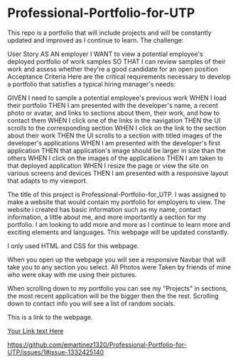 # Professional-Portfolio-for-UTP
This repo is a portfolio that will include projects and will be constantly updated and improved as I continue to learn. 
The challenge:

User Story
AS AN employer
I WANT to view a potential employee's deployed portfolio of work samples
SO THAT I can review samples of their work and assess whether they're a good candidate for an open position
Acceptance Criteria
Here are the critical requirements necessary to develop a portfolio that satisfies a typical hiring manager's needs:

GIVEN I need to sample a potential employee's previous work
WHEN I load their portfolio
THEN I am presented with the developer's name, a recent photo or avatar, and links to sections about them, their work, and how to contact them
WHEN I click one of the links in the navigation
THEN the UI scrolls to the corresponding section
WHEN I click on the link to the section about their work
THEN the UI scrolls to a section with titled images of the developer's applications
WHEN I am presented with the developer's first application
THEN that application's image should be larger in size than the others
WHEN I click on the images of the applications
THEN I am taken to that deployed application
WHEN I resize the page or view the site on various screens and devices
THEN I am presented with a responsive layout that adapts to my viewport. 

The title of this project is Professional-Portfolio-for_UTP. 
I was assigned to make a website that would contain my portfolio for employers to view. 
The website i created has basic information such as my name, contact information, a little about me, and more importantly a section for my portfolio. I am looking to add more and more as I continue to learn more and exciting elements and languages. This webpage will be updated constantly. 

I only used HTML and CSS for this webpage. 

When you open up the webpage you will see a responsive Navbar that will take you to any section you select. All Photos were Taken by friends of mine who were okay with me using their pictures. 

When scrolling down to my portfolio you can see my "Projects" in sections, the most recent application will be the bigger then the the rest.
Scrolling down to contact info you will see a list of random socials. <!--I did not actually include my personal information. I wasnt sure if I was suppose to.-->





This is a link to the webpage. 




[Your Link text Here](file:///C:/Users/elise/Documents/AZBootcamp/projects/Professional-Portfolio-for-UTP/index.html)

https://github.com/emartinez1320/Professional-Portfolio-for-UTP/issues/1#issue-1332425140
